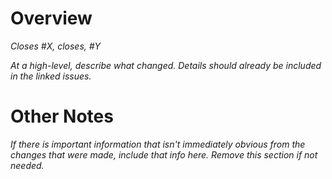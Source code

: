 # Overview

*Closes #X, closes, #Y*

*At a high-level, describe what changed. Details should already be included in the linked issues.*

# Other Notes

*If there is important information that isn't immediately obvious from the changes that were made, include that info here. Remove this section if not needed.*
